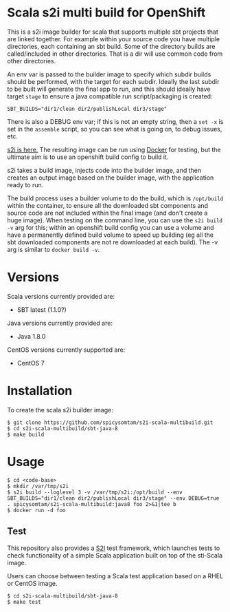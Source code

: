 # Scala s2i multi build for OpenShift

This is a s2i image builder for scala that supports multiple sbt projects that are linked together.
For example within your source code you have multiple directories, each containing an sbt build.
Some of the directory builds are called/included in other directories. That is a dir will
use common code from other directories.

An env var is passed to the builder image to specify which subdir builds should be performed, with the target for each subdir. Ideally the last subdir to be built will generate the final app to run, and this should ideally have target `stage` to ensure a java compatible run script/packaging is created:

```
SBT_BUILDS="dir1/clean dir2/publishLocal dir3/stage" 
```

There is also a DEBUG env var; if this is not an empty string, then a `set -x` is set in the `assemble` script, so you can see what is going on, to debug issues, etc.

[s2i is here.](https://github.com/openshift/source-to-image)
The resulting image can be run using [Docker](http://docker.io) for testing, but the ultimate aim is to use an openshift build config to build it.

s2i takes a build image, injects code into the builder image, and then creates an output image based on the builder image, with the application ready to run.

The build process uses a builder volume to do the build, which is `/opt/build` within the container, to ensure all the downloaded sbt components and source code are not included within the final image (and don't create a huge image). When testing on the command line, you can use the `s2i build -v` arg for this; within an openshift build config you can use a volume and have a permanently defined build volume to speed up building (eg all the sbt downloaded components are not re downloaded at each build). The -v arg is similar to
`docker build -v`.

# Versions

Scala versions currently provided are:
* SBT latest (1.1.0?)

Java versions currently provided are:
* Java 1.8.0

CentOS versions currently supported are:
* CentOS 7

# Installation

To create the scala s2i builder image:

```
$ git clone https://github.com/spicysomtam/s2i-scala-multibuild.git
$ cd s2i-scala-multibuild/sbt-java-8
$ make build
```

# Usage

```
$ cd <code-base>
$ mkdir /var/tmp/s2i
$ s2i build --loglevel 3 -v /var/tmp/s2i:/opt/build --env SBT_BUILDS="dir1/clean dir2/publishLocal dir3/stage" --env DEBUG=true . spicysomtam/s2i-scala-multibuild:java8 foo 2>&1|tee b
$ docker run -d foo
```

Test
---------------------
This repository also provides a [S2I](https://github.com/openshift/source-to-image) test framework,
which launches tests to check functionality of a simple Scala application built on top of the sti-Scala image.

Users can choose between testing a Scala test application based on a RHEL or CentOS image.

```
$ cd s2i-scala-multibuild/sbt-java-8
$ make test
```
